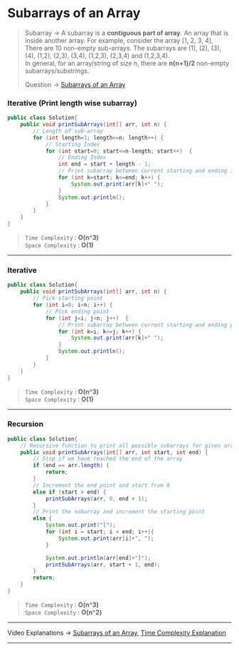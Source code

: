 # Subarrays of an Array
> Subarray -> A subarray is a **contiguous part of array**. An array that is inside another array. 
> For example, consider the array [1, 2, 3, 4], There are 10 non-empty sub-arrays. The subarrays are (1), (2), (3), (4), (1,2), (2,3), (3,4), (1,2,3), (2,3,4) and (1,2,3,4).      
> In general, for an array/string of size n, there are **n(n+1)/2** non-empty subarrays/substrings.  
>   
> Question -> [Subarrays of an Array](https://www.pepcoding.com/resources/online-java-foundation/function-and-arrays/subarray-problem-official/ojquestion)

### Iterative (Print length wise subarray)
```java
public class Solution{
    public void printSubArrays(int[] arr, int n) {
        // Length of sub-array
        for (int length=1; length<=n; length++) {
            // Starting Index
            for (int start=0; start<=n-length; start++)  {
                // Ending Index
                int end = start + length - 1;
                // Print subarray between current starting and ending index
                for (int k=start; k<=end; k++) {
                    System.out.print(arr[k]+" ");
                }
                System.out.println();
            }
        }
    }
}
```
> `Time Complexity` : **O(n^3)**       
> `Space Complexity` : **O(1)**
---
### Iterative
```java
public class Solution{
    public void printSubArrays(int[] arr, int n) {
        // Pick starting point
        for (int i=0; i<n; i++) {
            // Pick ending point
            for (int j=i; j<n; j++)  {
                // Print subarray between current starting and ending points
                for (int k=i; k<=j; k++) {
                    System.out.print(arr[k]+" ");
                }
                System.out.println();
            }
        }
    }
}
```
> `Time Complexity` : **O(n^3)**       
> `Space Complexity` : **O(1)**
---
### Recursion
```java
public class Solution{
    // Recursive function to print all possible subarrays for given array
    public void printSubArrays(int[] arr, int start, int end) {    
        // Stop if we have reached the end of the array    
        if (end == arr.length) {
            return;
        } 
        // Increment the end point and start from 0
        else if (start > end) {
            printSubArrays(arr, 0, end + 1);
        }
        // Print the subarray and increment the starting point
        else {
            System.out.print("[");
            for (int i = start; i < end; i++){
                System.out.print(arr[i]+", ");
            }

            System.out.println(arr[end]+"]");
            printSubArrays(arr, start + 1, end);
        }
        return;
    }
}
```
> `Time Complexity` : **O(n^3)**       
> `Space Complexity` : **O(n^2)**
---
Video Explanations -> [Subarrays of an Array](https://youtu.be/lUdWGkCUD54?list=PL-Jc9J83PIiHOV7lm2uSw4ZiVsIRsGS6r), [Time Complexity Explanation](https://youtu.be/T6lOtastw6A)
<hr>
